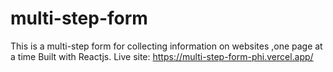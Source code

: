 # multi-step-form
This is a multi-step form for collecting information on websites ,one page at a time
Built with Reactjs.
Live site: https://multi-step-form-phi.vercel.app/
